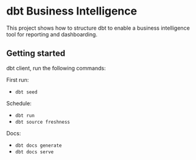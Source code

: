 # dbt Business Intelligence

This project shows how to structure dbt to enable a business intelligence tool for reporting and dashboarding.

## Getting started

dbt client, run the following commands:

First run:
* `dbt seed`

Schedule:
* `dbt run`
* `dbt source freshness`

Docs:
* `dbt docs generate`
* `dbt docs serve`

